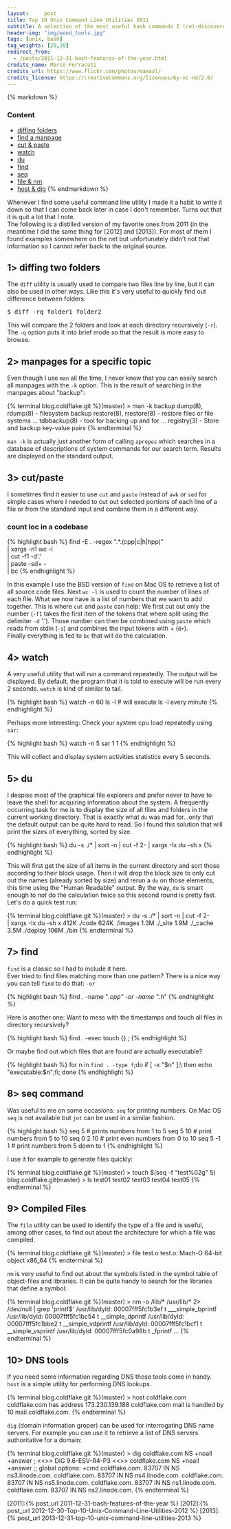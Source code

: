 ```yaml
---
layout:     post
title: Top 10 Unix Command Line Utilities 2011
subtitle: A selection of the most useful bash commands I (re)-discovered this year.
header-img: "img/wood_tools.jpg"
tags: [unix, bash]
tag_weights: [20,30]
redirect_from:
  - /posts/2011-12-31-bash-features-of-the-year.html
credits_name: Marco Ferracuti
credits_url: https://www.flickr.com/photos/mamaol/
credits_license: https://creativecommons.org/licenses/by-nc-nd/2.0/
---
```


<div class="table-of-contents">

{% markdown %}
### Content

* [diffing folders](#diffing-two-folders)
* [find a manpage](#manpages-for-a-specific-topic)
* [cut & paste](#cutpaste)
* [watch](#watch)
* [du](#du)
* [find](#find)
* [seq](#seq-command)
* [file & nm](#compiled-files)
* [host & dig](#dns-tools)
{% endmarkdown %}

</div>

Whenever I find some useful command line utility I made it a habit to write it down so that I can
come back later in case I don't remember. Turns out that it is quit a lot that I note.  
The following is a distilled version of my favorite ones from 2011 (in the meantime I did the same
thing for [2012] and [2013]). For most of them I found examples somewhere on the net but
unfortunately didn't not that information so I cannot refer back to the original source.

## 1> diffing two folders

The `diff` utility is usually used to compare two files line by line, but it can also be used in
other ways. Like this it's very useful to quickly find out difference between folders:

<pre class="terminal">
$ diff -rq folder1 folder2
</pre>

This will compare the 2 folders and look at each directory recursively (`-r`). The `-q` option puts
it into brief mode so that the result is more easy to browse.

## 2> manpages for a specific topic

Even though I use `man` all the time, I never knew that you can easily search all manpages with the
`-k` option. This is the result of searching in the manpages about "backup":

{% terminal blog.coldflake.git %}(master) > man -k backup
dump(8), rdump(8)        - filesystem backup
restore(8), rrestore(8)  - restore files or file systems ...
tdbbackup(8)             - tool for backing up and for ...
registry(3)              - Store and backup key-value pairs
{% endterminal %}

`man -k` is actually just another form of calling `apropos` which searches in a database of
descriptions of system commands for our search term. Results are displayed on the standard output.

## 3> cut/paste

I sometimes find it easier to use `cut` and `paste` instead of `awk` or `sed` for simple cases where
I needed to cut out selected portions of each line of a file or from the standard input and combine
them in a different way.

### count loc in a codebase

{% highlight bash %}
find -E . -regex ".*\.(cpp|c|h|hpp)" \
  | xargs -n1 wc -l \
  | cut -f1 -d'.' \
  | paste -sd+ - \
  | bc
{% endhighlight %}

In this example I use the BSD version of `find` on Mac OS to retrieve a list of all source code
files. Next `wc -l` is used to count the number of lines of each file. What we now have is a list of
numbers that we want to add together. This is where `cut` and `paste` can help: We first cut out
only the number (`-f1` takes the first item of the tokens that where split using the delimiter `-d`
'.'). Those number can then be combined using `paste` which reads from stdin (`-s`) and combines the
input tokens with + (`d+`).  
Finally everything is fed to `bc` that will do the calculation.

## 4> watch

A very useful utility that will run a command repeatedly. The output will be displayed. By default,
the program that it is told to execute will be run every 2 seconds. `watch` is kind of similar to
tail.

{% highlight bash %}
watch -n 60 ls -l # will execute ls -l every minute
{% endhighlight %}

Perhaps more interesting: Check your system cpu load repeatedly using `sar`:

{% highlight bash %}
watch -n 5 sar 1 1
{% endhighlight %}

This will collect and display system activities statistics every 5 seconds.

## 5> du

I despise most of the graphical file explorers and prefer never to have to leave the shell for
acquiring information about the system. A frequently occurring task for me is to display the size of
all files and folders in the current working directory. That is exactly what `du` was mad for...only
that the default output can be quite hard to read. So I found this solution that will print the
sizes of everything, sorted by size.

{% highlight bash %}
du -s ./* | sort -n | cut -f 2- | xargs -Ix du -sh x
{% endhighlight %}

This will first get the size of all items in the current directory and sort those according to their
block usage. Then it will drop the block size to only cut out the names (already sorted by size) and
rerun a `du` on those elements, this time using the "Human Readable" output. By the way, `du` is
smart enough to *not* do the calculation twice so this second round is pretty fast.  
Let's do a quick test run:

{% terminal blog.coldflake.git %}(master) > du -s ./* | sort -n | cut -f 2- \
  | xargs -Ix du -sh x
412K	./code
624K	./images
1.3M	./_site
1.9M	./_cache
3.5M	./deploy
106M	./bin
{% endterminal %}


## 7> find

`find` is a classic so I had to include it here.  
Ever tried to find files matching more than one pattern? There is a nice way you can tell `find` to do that: `-or`

{% highlight bash %}
find . -name "*.cpp" -or -name "*.h"
{% endhighlight %}

Here is another one: Want to mess with the timestamps and touch all files in directory recursively?

{% highlight bash %}
find . -exec touch {} \;
{% endhighlight %}

Or maybe find out which files that are found are actually executable?

{% highlight bash %}
for n in `find . -type f`;do if [ -x "$n" ];\
	then echo "executable:$n";fi; done
{% endhighlight %}

## 8> seq command

Was useful to me on some occasions:  `seq` for printing numbers. On Mac OS `seq` is not available
but `jot` can be used in a similar fashion.

{% highlight bash %}
seq 5       # prints numbers from 1 to 5
seq 5 10    # print numbers from 5 to 10
seq 0 2 10  # print even numbers from 0 to 10
seq 5 -1 1  # print numbers from 5 down to 1
{% endhighlight %}

I use it for example to generate files quickly:

{% terminal blog.coldflake.git %}(master) > touch $(seq -f "test%02g" 5)
<span class="prompt">blog.coldflake.git</span>(master) > ls
test01  test02  test03  test04  test05
{% endterminal %}

## 9> Compiled Files

The `file` utility can be used to identify the type of a file and is useful, among other cases, to
find out about the architecture for which a file was compiled.

{% terminal blog.coldflake.git %}(master) > file test.o
test.o: Mach-O 64-bit object x86_64
{% endterminal %}

`nm` is very useful to find out about the symbols listed in the symbol table of object-files and
libraries. It can be quite handy to search for the libraries that define a symbol:

{% terminal blog.coldflake.git %}(master) > nm -o /lib/* /usr/lib/* 2> /dev/null | grep 'printf$'
/usr/lib/dyld: 00007fff5fc1b3ef t ___simple_bprintf
/usr/lib/dyld: 00007fff5fc1bc54 t __simple_dprintf
/usr/lib/dyld: 00007fff5fc1bbe2 t __simple_vdprintf
/usr/lib/dyld: 00007fff5fc1bcf1 t __simple_vsprintf
/usr/lib/dyld: 00007fff5fc0a98b t _fprintf
...
{% endterminal %}


## 10> DNS tools

If you need some information regarding DNS those tools come in handy. `host` is a simple utility for performing DNS lookups. 

{% terminal blog.coldflake.git %}(master) > host coldflake.com
coldflake.com has address 173.230.139.188
coldflake.com mail is handled by 10 mail.coldflake.com.
{% endterminal %}

`dig` (domain information groper) can be used for interrogating DNS name servers. For example you
can use it to retrieve a list of DNS servers authoritative for a domain:

{% terminal blog.coldflake.git %}(master) > dig coldflake.com NS +noall +answer
; <<>> DiG 9.6-ESV-R4-P3 <<>> coldflake.com NS +noall +answer
;; global options: +cmd
coldflake.com.		83707	IN	NS	ns3.linode.com.
coldflake.com.		83707	IN	NS	ns4.linode.com.
coldflake.com.		83707	IN	NS	ns5.linode.com.
coldflake.com.		83707	IN	NS	ns1.linode.com.
coldflake.com.		83707	IN	NS	ns2.linode.com.
{% endterminal %}


[2011]:{% post_url 2011-12-31-bash-features-of-the-year %}
[2012]:{% post_url 2012-12-30-Top-10-Unix-Command-Line-Utilities-2012 %}
[2013]:{% post_url 2013-12-31-top-10-unix-command-line-utilities-2013 %}
